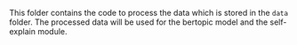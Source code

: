 This folder contains the code to process the data which is stored in the `data` folder.
The processed data will be used for the bertopic model and the self-explain module.
